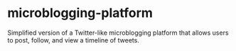 # microblogging-platform
Simplified version of a Twitter-like microblogging platform that allows users to post, follow, and view a timeline of tweets.
